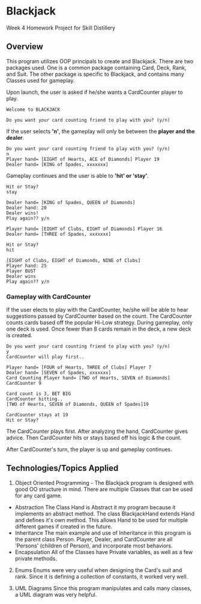 # Blackjack

Week 4 Homework Project for Skill Distillery

## Overview

This program utilizes OOP principals to create and Blackjack. There are two
packages used. One is a common package containing Card, Deck, Rank, and Suit.
The other package is specific to Blackjack, and contains many Classes used
for gameplay.

Upon launch, the user is asked if he/she wants a CardCounter player to play.

```
Welcome to BLACKJACK

Do you want your card counting friend to play with you? (y/n)

```

If the user selects **'n'**, the gameplay will only be between the **player and
the dealer**.

```
Do you want your card counting friend to play with you? (y/n)
n
Player hand= [EIGHT of Hearts, ACE of Diamonds] Player 19
Dealer hand= [KING of Spades, xxxxxxx]
```
Gameplay continues and the user is able to **'hit' or 'stay'**.

```
Hit or Stay?
stay

Dealer hand= [KING of Spades, QUEEN of Diamonds]
Dealer hand: 20
Dealer wins!
Play again?? y/n
```

```
Player hand= [EIGHT of Clubs, EIGHT of Diamonds] Player 16
Dealer hand= [THREE of Spades, xxxxxxx]

Hit or Stay?
hit

[EIGHT of Clubs, EIGHT of Diamonds, NINE of Clubs]
Player hand: 25
Player BUST
Dealer wins
Play again?? y/n
```

### Gameplay with CardCounter

If the user elects to play with the CardCounter, he/she will be able to hear
suggestions passed by CardCounter based on the count. The CardCounter counts
cards based off the popular Hi-Low strategy. During gameplay, only one deck is
used. Once fewer than 8 cards remain in the deck, a new deck is created.

```
Do you want your card counting friend to play with you? (y/n)
y
CardCounter will play first..

Player hand= [FOUR of Hearts, THREE of Clubs] Player 7
Dealer hand= [SEVEN of Spades, xxxxxxx]
Card Counting Player hand= [TWO of Hearts, SEVEN of Diamonds] CardCounter 9

Card count is 3, BET BIG
CardCounter hitting..
[TWO of Hearts, SEVEN of Diamonds, QUEEN of Spades]19

CardCounter stays at 19
Hit or Stay?
```
The CardCounter plays first. After analyzing the hand, CardCounter gives advice.
Then CardCounter hits or stays based off his logic & the count.

After CardCounter's turn, the player is up and gameplay continues.


## Technologies/Topics Applied

1. Object Oriented Programming -
  The Blackjack program is designed with good OO structure in mind. There are
  multiple Classes that can be used for any card game.

  - Abstraction
    The Class Hand is Abstract it my program because it implements an abstract
    method. The class BlackjackHand extends Hand and defines it's own method.
    This allows Hand to be used for multiple different games if created in the
    future.
  - Inheritance
    The main example and use of Inheritance in this program is the parent class
    Person. Player, Dealer, and CardCounter are all 'Persons' (children of Person),
    and incorporate most behaviors.
  - Encapsulation
    All of the Classes have Private variables, as well as a few private methods.

2) Enums
  Enums were very useful when designing the Card's suit and rank. Since it is
  defining a collection of constants, it worked very well.

3) UML Diagrams
  Since this program manipulates and calls many classes, a UML diagram
  was very helpful.
